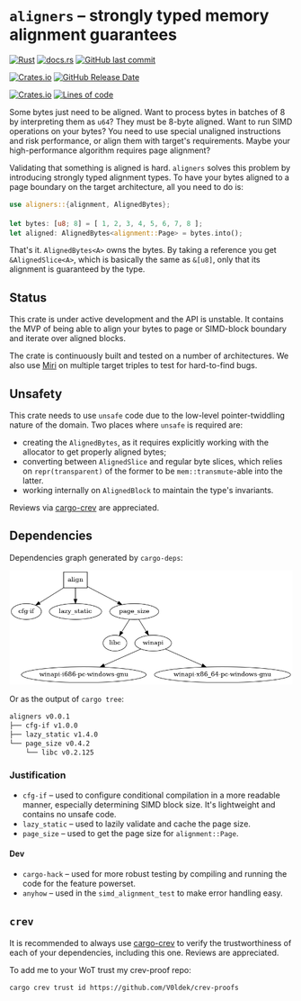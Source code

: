 # `aligners` &ndash; strongly typed memory alignment guarantees

[![Rust](https://github.com/V0ldek/aligners/actions/workflows/rust.yml/badge.svg)](https://github.com/V0ldek/aligners/actions/workflows/rust.yml)
[![docs.rs](https://img.shields.io/docsrs/aligners?logo=docs.rs)](https://docs.rs/aligners)
[![GitHub last commit](https://img.shields.io/github/last-commit/v0ldek/aligners?logo=github)](https://github.com/V0ldek/aligners/commits/main)

[![Crates.io](https://img.shields.io/crates/v/aligners?logo=docs.rs)](https://crates.io/crates/aligners)
[![GitHub Release Date](https://img.shields.io/github/release-date/v0ldek/aligners)](https://github.com/V0ldek/aligners/releases)

[![Crates.io](https://img.shields.io/crates/l/aligners)](https://choosealicense.com/licenses/mit/)
[![Lines of code](https://img.shields.io/tokei/lines/github/v0ldek/aligners?label=LoC&logo=rust)](https://github.com/V0ldek/aligners/tree/main/src)

Some bytes just need to be aligned. Want to process bytes in batches of 8 by interpreting them as `u64`? They must be 8-byte aligned. Want to run SIMD operations on your bytes? You need to use special unaligned instructions and risk performance, or align them with target's requirements. Maybe your high-performance algorithm requires page alignment?

Validating that something is aligned is hard. `aligners` solves this problem by introducing strongly typed alignment types. To have your bytes aligned to a page boundary on the target architecture, all you need to do is:

```rust
use aligners::{alignment, AlignedBytes};

let bytes: [u8; 8] = [ 1, 2, 3, 4, 5, 6, 7, 8 ];
let aligned: AlignedBytes<alignment::Page> = bytes.into();
```

That's it. `AlignedBytes<A>` owns the bytes. By taking a reference you get `&AlignedSlice<A>`, which is basically the same as `&[u8]`, only that its alignment is guaranteed by the type.

## Status

This crate is under active development and the API is unstable. It contains the MVP of being able to align your bytes to page or SIMD-block boundary and iterate over aligned blocks.

The crate is continuously built and tested on a number of architectures. We also use [Miri](https://github.com/rust-lang/miri) on multiple
target triples to test for hard-to-find bugs.

## Unsafety

This crate needs to use `unsafe` code due to the low-level pointer-twiddling nature of the domain. Two places where `unsafe` is required are:

- creating the `AlignedBytes`, as it requires explicitly working with the allocator to get properly aligned bytes;
- converting between `AlignedSlice` and regular byte slices, which relies on `repr(transparent)` of the former to be `mem::transmute`-able into the latter.
- working internally on `AlignedBlock` to maintain the type's invariants.

Reviews via [cargo-crev](https://github.com/crev-dev/cargo-crev) are appreciated.

## Dependencies

Dependencies graph generated by `cargo-deps`:

![ dependencies graph ](deps.png)

Or as the output of `cargo tree`:
<!--cspell: disable -->
```plain
aligners v0.0.1
├── cfg-if v1.0.0
├── lazy_static v1.4.0
└── page_size v0.4.2
    └── libc v0.2.125
```
<!--cspell: enable -->
### Justification

- `cfg-if` &ndash; used to configure conditional compilation in a more readable manner, especially determining SIMD block size. It's lightweight and contains no unsafe code.
- `lazy_static` &ndash; used to lazily validate and cache the page size.
- `page_size` &ndash; used to get the page size for `alignment::Page`.

#### Dev

- `cargo-hack` &ndash; used for more robust testing by compiling and running the code for the feature powerset.
- `anyhow` &ndash; used in the `simd_alignment_test` to make error handling easy.

## `crev`

It is recommended to always use [cargo-crev](https://github.com/crev-dev/cargo-crev) to verify the trustworthiness of each of your dependencies, including this one. Reviews are appreciated.

To add me to your WoT trust my crev-proof repo:

```plain
cargo crev trust id https://github.com/V0ldek/crev-proofs
```
